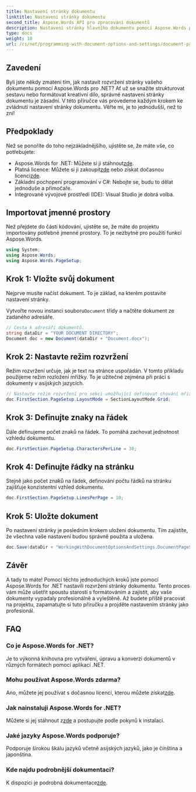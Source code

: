 ```yaml
---
title: Nastavení stránky dokumentu
linktitle: Nastavení stránky dokumentu
second_title: Aspose.Words API pro zpracování dokumentů
description: Nastavení stránky hlavního dokumentu pomocí Aspose.Words pro .NET v jednoduchých krocích. Naučte se načíst, nastavit rozvržení, definovat znaky na řádek, řádky na stránku a uložit dokument.
type: docs
weight: 10
url: /cs/net/programming-with-document-options-and-settings/document-page-setup/
---
```

## Zavedení

Byli jste někdy zmateni tím, jak nastavit rozvržení stránky vašeho dokumentu pomocí Aspose.Words pro .NET? Ať už se snažíte strukturovat sestavu nebo formátovat kreativní dílo, správné nastavení stránky dokumentu je zásadní. V této příručce vás provedeme každým krokem ke zvládnutí nastavení stránky dokumentu. Věřte mi, je to jednodušší, než to zní!

## Předpoklady

Než se ponoříte do toho nejzákladnějšího, ujistěte se, že máte vše, co potřebujete:

-  Aspose.Words for .NET: Můžete si ji stáhnout[zde](https://releases.aspose.com/words/net/).
-  Platná licence: Můžete si ji zakoupit[zde](https://purchase.aspose.com/buy) nebo získat dočasnou licenci[zde](https://purchase.aspose.com/temporary-license/).
- Základní pochopení programování v C#: Nebojte se, budu to dělat jednoduše a přímočaře.
- Integrované vývojové prostředí (IDE): Visual Studio je dobrá volba.

## Importovat jmenné prostory

Než přejdete do části kódování, ujistěte se, že máte do projektu importovány potřebné jmenné prostory. To je nezbytné pro použití funkcí Aspose.Words.

```csharp
using System;
using Aspose.Words;
using Aspose.Words.PageSetup;
```

## Krok 1: Vložte svůj dokument

Nejprve musíte načíst dokument. To je základ, na kterém postavíte nastavení stránky.

 Vytvořte novou instanci souboru`Document` třídy a načtěte dokument ze zadaného adresáře.

```csharp
// Cesta k adresáři dokumentů.
string dataDir = "YOUR DOCUMENT DIRECTORY";
Document doc = new Document(dataDir + "Document.docx");
```

## Krok 2: Nastavte režim rozvržení

Režim rozvržení určuje, jak je text na stránce uspořádán. V tomto příkladu použijeme režim rozložení mřížky. To je užitečné zejména při práci s dokumenty v asijských jazycích.

```csharp
// Nastavte režim rozvržení pro sekci umožňující definovat chování mřížky dokumentu.
doc.FirstSection.PageSetup.LayoutMode = SectionLayoutMode.Grid;
```

## Krok 3: Definujte znaky na řádek

Dále definujeme počet znaků na řádek. To pomáhá zachovat jednotnost vzhledu dokumentu.

```csharp
doc.FirstSection.PageSetup.CharactersPerLine = 30;
```

## Krok 4: Definujte řádky na stránku

Stejně jako počet znaků na řádek, definování počtu řádků na stránku zajišťuje konzistentní vzhled dokumentu.

```csharp
doc.FirstSection.PageSetup.LinesPerPage = 10;
```

## Krok 5: Uložte dokument

Po nastavení stránky je posledním krokem uložení dokumentu. Tím zajistíte, že všechna vaše nastavení budou správně použita a uložena.

```csharp
doc.Save(dataDir + "WorkingWithDocumentOptionsAndSettings.DocumentPageSetup.docx");
```

## Závěr

A tady to máte! Pomocí těchto jednoduchých kroků jste pomocí Aspose.Words for .NET nastavili rozvržení stránky dokumentu. Tento proces vám může ušetřit spoustu starostí s formátováním a zajistit, aby vaše dokumenty vypadaly profesionálně a vyleštěně. Až budete příště pracovat na projektu, zapamatujte si tuto příručku a projděte nastavením stránky jako profesionál.

## FAQ

### Co je Aspose.Words for .NET?
Je to výkonná knihovna pro vytváření, úpravu a konverzi dokumentů v různých formátech pomocí aplikací .NET.

### Mohu používat Aspose.Words zdarma?
Ano, můžete jej používat s dočasnou licencí, kterou můžete získat[zde](https://purchase.aspose.com/temporary-license/).

### Jak nainstaluji Aspose.Words for .NET?
 Můžete si jej stáhnout z[zde](https://releases.aspose.com/words/net/) a postupujte podle pokynů k instalaci.

### Jaké jazyky Aspose.Words podporuje?
Podporuje širokou škálu jazyků včetně asijských jazyků, jako je čínština a japonština.

### Kde najdu podrobnější dokumentaci?
 K dispozici je podrobná dokumentace[zde](https://reference.aspose.com/words/net/).
